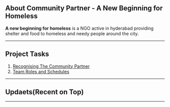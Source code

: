 <H2>About Community Partner - A New Beginning for Homeless</h2>
<p><b>A new beginning for homeless</b> is a NGO active in hyderabad providing shelter and food to homeless and needy people around the city.</p>
<hr/>

<h2>Project Tasks</h2>
<ol>
<li>
<a target="_new" href="https://raw.githubusercontent.com/HITAM-EPICS/a-new-beginning/master/docs/task1.txt">Recognising The Community Partner</a>
</li>
<li>
<a target="_new" href="https://hitam-epics.github.io/a-new-beginning/task2.txt">Team Roles and Schedules</a>
</li>
</ol>

<hr/>

<h2>Updaets(Recent on Top)</h2>

<hr/>

